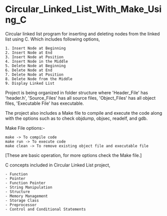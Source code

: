 # Circular_Linked_List_With_Make_Using_C

Circular linked list program for inserting and deleting nodes from the linked list using C. Which includes following options,
    
    1. Insert Node at Beginning
    2. Insert Node at End
    3. Insert Node at Position
    4. Insert Node in the Middle
    5. Delete Node at Beginning
    6. Delete Node at End
    7. Delete Node at Position
    8. Delete Node from the Middle
    9. Display Linked List

Project is being organized in folder structure where 'Header_File' has 'header.h', 'Source_Files' has all source files, 'Object_Files' has all object files, 'Executable File' has executable.

The project also includes a Make file to compile and execute the code along with the options such as to check objdump, objsec, readelf, and gdb.

Make File options:-
    
    make -> To compile code
    make run -> To execute code
    make clean -> To remove existing object file and executable file
[These are basic operation, for more options check the Make file.]

C concepts included in Circular Linked List project,
    
    - Function
    - Pointer
    - Function Pointer
    - String Manipulation
    - Structure
    - Memory Management
    - Storage Class
    - Preprocessor
    - Control and Conditional Statements
